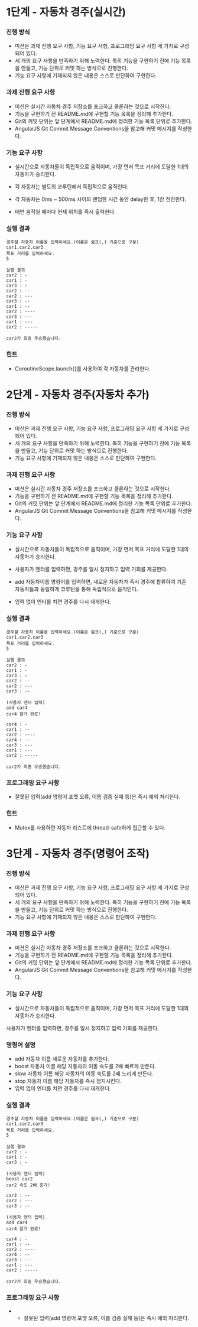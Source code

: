 # 1단계 - 자동차 경주(실시간)

### 진행 방식
- 미션은 과제 진행 요구 사항, 기능 요구 사항, 프로그래밍 요구 사항 세 가지로 구성되어 있다.
- 세 개의 요구 사항을 만족하기 위해 노력한다. 특히 기능을 구현하기 전에 기능 목록을 만들고, 기능 단위로 커밋 하는 방식으로 진행한다.
- 기능 요구 사항에 기재되지 않은 내용은 스스로 판단하여 구현한다.

### 과제 진행 요구 사항
- 미션은 실시간 자동차 경주 저장소를 포크하고 클론하는 것으로 시작한다.
- 기능을 구현하기 전 README.md에 구현할 기능 목록을 정리해 추가한다.
- Git의 커밋 단위는 앞 단계에서 README.md에 정리한 기능 목록 단위로 추가한다.
- AngularJS Git Commit Message Conventions을 참고해 커밋 메시지를 작성한다.

### 기능 요구 사항
- 실시간으로 자동차들이 독립적으로 움직이며, 가장 먼저 목표 거리에 도달한 1대의 자동차가 승리한다.

- 각 자동차는 별도의 코루틴에서 독립적으로 움직인다.
- 각 자동차는 0ms ~ 500ms 사이의 랜덤한 시간 동안 delay한 후, 1칸 전진한다.
- 매번 움직일 때마다 현재 위치를 즉시 출력한다.
### 실행 결과
```
경주할 자동차 이름을 입력하세요.(이름은 쉼표(,) 기준으로 구분)
car1,car2,car3
목표 거리를 입력하세요.
5

실행 결과
car2 : -
car1 : -
car3 : -
car2 : --
car2 : ---
car3 : --
car1 : --
car2 : ----
car3 : ---
car1 : ---
car2 : -----

car2가 최종 우승했습니다.
```

### 힌트
- CoroutineScope.launch{}를 사용하여 각 자동차를 관리한다.

# 2단계 - 자동차 경주(자동차 추가)
### 진행 방식
- 미션은 과제 진행 요구 사항, 기능 요구 사항, 프로그래밍 요구 사항 세 가지로 구성되어 있다.
- 세 개의 요구 사항을 만족하기 위해 노력한다. 특히 기능을 구현하기 전에 기능 목록을 만들고, 기능 단위로 커밋 하는 방식으로 진행한다.
- 기능 요구 사항에 기재되지 않은 내용은 스스로 판단하여 구현한다.
### 과제 진행 요구 사항
- 미션은 실시간 자동차 경주 저장소를 포크하고 클론하는 것으로 시작한다.
- 기능을 구현하기 전 README.md에 구현할 기능 목록을 정리해 추가한다.
- Git의 커밋 단위는 앞 단계에서 README.md에 정리한 기능 목록 단위로 추가한다.
- AngularJS Git Commit Message Conventions을 참고해 커밋 메시지를 작성한다.
### 기능 요구 사항
- 실시간으로 자동차들이 독립적으로 움직이며, 가장 먼저 목표 거리에 도달한 1대의 자동차가 승리한다.

- 사용자가 엔터를 입력하면, 경주를 일시 정지하고 입력 기회를 제공한다.
- add 자동차이름 명령어를 입력하면, 새로운 자동차가 즉시 경주에 합류하여 기존 자동차들과 동일하게 코루틴을 통해 독립적으로 움직인다.
- 입력 없이 엔터를 치면 경주를 다시 재개한다.
### 실행 결과
```
경주할 자동차 이름을 입력하세요.(이름은 쉼표(,) 기준으로 구분)
car1,car2,car3
목표 거리를 입력하세요.
5

실행 결과
car2 : -
car1 : -
car3 : -
car2 : --
car2 : ---
car3 : --

(사용자 엔터 입력)
add car4
car4 참가 완료!

car4 : -
car1 : --
car2 : ----
car4 : --
car3 : ---
car1 : ---
car2 : -----

car2가 최종 우승했습니다.
```
### 프로그래밍 요구 사항
- 잘못된 입력(add 명령어 포맷 오류, 이름 검증 실패 등)은 즉시 예외 처리한다.
### 힌트
- Mutex를 사용하면 자동차 리스트에 thread-safe하게 접근할 수 있다.

# 3단계 - 자동차 경주(명령어 조작)

### 진행 방식
- 미션은 과제 진행 요구 사항, 기능 요구 사항, 프로그래밍 요구 사항 세 가지로 구성되어 있다.
- 세 개의 요구 사항을 만족하기 위해 노력한다. 특히 기능을 구현하기 전에 기능 목록을 만들고, 기능 단위로 커밋 하는 방식으로 진행한다.
- 기능 요구 사항에 기재되지 않은 내용은 스스로 판단하여 구현한다.
### 과제 진행 요구 사항
- 미션은 실시간 자동차 경주 저장소를 포크하고 클론하는 것으로 시작한다.
- 기능을 구현하기 전 README.md에 구현할 기능 목록을 정리해 추가한다.
- Git의 커밋 단위는 앞 단계에서 README.md에 정리한 기능 목록 단위로 추가한다.
- AngularJS Git Commit Message Conventions을 참고해 커밋 메시지를 작성한다.
### 기능 요구 사항
- 실시간으로 자동차들이 독립적으로 움직이며, 가장 먼저 목표 거리에 도달한 1대의 자동차가 승리한다.

사용자가 엔터를 입력하면, 경주를 일시 정지하고 입력 기회를 제공한다.
### 명령어	설명
- add 자동차 이름	새로운 자동차를 추가한다.
- boost 자동차 이름	해당 자동차의 이동 속도를 2배 빠르게 만든다.
- slow 자동차 이름	해당 자동차의 이동 속도를 2배 느리게 만든다.
- stop 자동차 이름	해당 자동차를 즉시 정지시킨다.
- 입력 없이 엔터를 치면 경주를 다시 재개한다.
### 실행 결과
```
경주할 자동차 이름을 입력하세요.(이름은 쉼표(,) 기준으로 구분)
car1,car2,car3
목표 거리를 입력하세요.
5

실행 결과
car2 : -
car1 : -
car3 : -

(사용자 엔터 입력)
boost car2
car2 속도 2배 증가!

car2 : --
car2 : ---
car3 : --

(사용자 엔터 입력)
add car4
car4 참가 완료!

car4 : -
car1 : --
car2 : ----
car4 : --
car3 : ---
car1 : ---
car2 : -----

car2가 최종 우승했습니다.
```
### 프로그래밍 요구 사항
- - 잘못된 입력(add 명령어 포맷 오류, 이름 검증 실패 등)은 즉시 예외 처리한다.